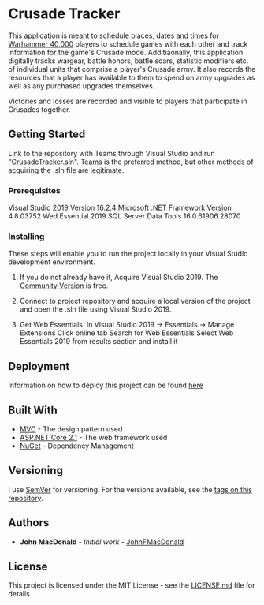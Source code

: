 # Crusade Tracker

This application is meant to schedule places, dates and times for [Warhammer 40,000](https://www.warhammer-community.com/) players to schedule games with each other and track information for the game's Crusade mode. Additiaonally, this application digitally tracks wargear, battle honors, battle scars, statistic modifiers etc. of individual units that comprise a player's Crusade army. It also records the resources that a player has available to them to spend on army upgrades as well as any purchased upgrades themselves.

Victories and losses are recorded and visible to players that participate in Crusades together.


## Getting Started

Link to the repository with Teams through Visual Studio and run "CrusadeTracker.sln". 
Teams is the preferred method, but other methods of acquiring the .sln file are legitimate. 


### Prerequisites

Visual Studio 2019 Version 16.2.4
Microsoft .NET Framework Version 4.8.03752
Wed Essential 2019
SQL Server Data Tools 16.0.61906.28070


### Installing

These steps will enable you to run the project locally in your Visual Studio development environment.

1. If you do not already have it, Acquire Visual Studio 2019. The [Community Version](https://visualstudio.microsoft.com/vs/) is free.

2. Connect to project repository and acquire a local version of the project and open the .sln file using Visual Studio 2019.

3. Get Web Essentials.
      In Visual Studio 2019 -> Essentials -> Manage Extensions
      Click online tab
      Search for Web Essentials
      Select Web Essentials 2019 from results section and install it


## Deployment

Information on how to deploy this project can be found [here](https://docs.microsoft.com/en-us/aspnet/core/host-and-deploy/?view=aspnetcore-2.1)


## Built With
* [MVC](https://dotnet.microsoft.com/apps/aspnet/mvc) - The design pattern used
* [ASP.NET Core 2.1](https://dotnet.microsoft.com/learn/aspnet/what-is-aspnet-core) - The web framework used
* [NuGet](https://https://www.nuget.org/) - Dependency Management


## Versioning

I use [SemVer](http://semver.org/) for versioning. For the versions available, see the [tags on this repository](https://github.com/your/project/tags). 


## Authors

* **John MacDonald** - *Initial work* - [JohnFMacDonald](https://github.com/JohnFMacDonald)

## License

This project is licensed under the MIT License - see the [LICENSE.md](LICENSE.md) file for details

